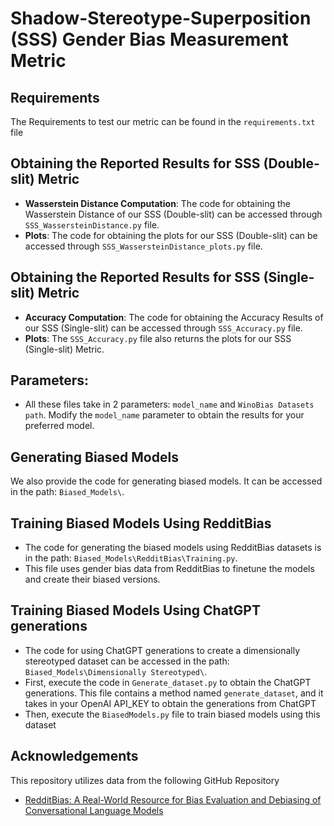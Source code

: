 # Shadow-Stereotype-Superposition (SSS) Gender Bias Measurement Metric

## Requirements
The Requirements to test our metric can be found in the `requirements.txt` file

## Obtaining the Reported Results for SSS (Double-slit) Metric
- **Wasserstein Distance Computation**: The code for obtaining the Wasserstein Distance of our SSS (Double-slit) can be accessed through `SSS_WassersteinDistance.py` file.
- **Plots**: The code for obtaining the plots for our SSS (Double-slit) can be accessed through `SSS_WassersteinDistance_plots.py` file.

## Obtaining the Reported Results for SSS (Single-slit) Metric
- **Accuracy Computation**: The code for obtaining the Accuracy Results of our SSS (Single-slit) can be accessed through `SSS_Accuracy.py` file.
- **Plots**: The `SSS_Accuracy.py` file also returns the plots for our SSS (Single-slit) Metric.

## Parameters:
- All these files take in 2 parameters: `model_name` and `WinoBias Datasets path`. Modify the `model_name` parameter to obtain the results for your preferred model.

## Generating Biased Models
We also provide the code for generating biased models. It can be accessed in the path: `Biased_Models\`.

## Training Biased Models Using RedditBias
- The code for generating the biased models using RedditBias datasets is in the path: `Biased_Models\RedditBias\Training.py`.
- This file uses gender bias data from RedditBias to finetune the models and create their biased versions.

## Training Biased Models Using ChatGPT generations
- The code for using ChatGPT generations to create a dimensionally stereotyped dataset can be accessed in the path: `Biased_Models\Dimensionally Stereotyped\`.
- First, execute the code in `Generate_dataset.py` to obtain the ChatGPT generations. This file contains a method named `generate_dataset`, and it takes in your OpenAI API_KEY to obtain the generations from ChatGPT
- Then, execute the `BiasedModels.py` file to train biased models using this dataset

## Acknowledgements
This repository utilizes data from the following GitHub Repository
- [RedditBias: A Real-World Resource for Bias Evaluation and Debiasing of Conversational Language Models](https://github.com/umanlp/RedditBias)

